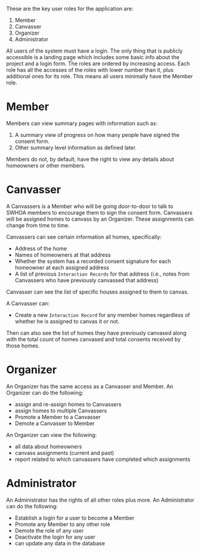 These are the key user roles for the application are:

1. Member
2. Canvasser
3. Organizer
4. Administrator

All users of the system must have a login. The only thing that is publicly accessible is a landing page which includes
some basic info about the project and a login form.
The roles are ordered by increasing access. Each role has all the accesses of the roles with lower number than it, plus
additional ones for its role.
This means all users minimally have the Member role.

# Member

Members can view summary pages with information such as:

1. A summary view of progress on how many people have signed the consent form.
2. Other summary level information as defined later.

Members do not, by default, have the right to view any details about homeowners or other members.

# Canvasser

A Canvassers is a Member who will be going door-to-door to talk to SWHOA members to encourage them to sign the consent form.
Canvassers will be assigned homes to canvass by an Organizer. These assignments can change from time to time.

Canvassers can see certain information all homes, specifically:

* Address of the home
* Names of homeowners at that address
* Whether the system has a recorded consent signature for each homeowner at each assigned address
* A list of previous `Interaction Records` for that address (i.e., notes from Canvassers who have previously canvassed
  that address)

Canvasser can see the list of specific houses assigned to them to canvas.

A Canvasser can:

* Create a new `Interaction Record` for any member homes regardless of whether he is assigned to canvas it or not.

Then can also see the list of homes they have previously canvased along with the total count of homes canvased and total
consents received by those homes.

# Organizer

An Organizer has the same access as a Canvasser and Member.
An Organizer can do the following:

* assign and re-assign homes to Canvassers
* assign homes to multiple Canvassers
* Promote a Member to a Canvasser
* Demote a Canvasser to Member

An Organizer can view the following:

* all data about homeowners
* canvass assignments (current and past)
* report related to which canvassers have completed which assignments

# Administrator

An Administrator has the rights of all other roles plus more.
An Administrator can do the following:

* Establish a login for a user to become a Member
* Promote any Member to any other role
* Demote the role of any user
* Deactivate the login for any user
* can update any data in the database
